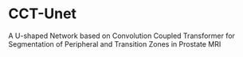# CCT-Unet
A U-shaped Network based on Convolution Coupled Transformer for Segmentation of Peripheral and Transition Zones in Prostate MRI
